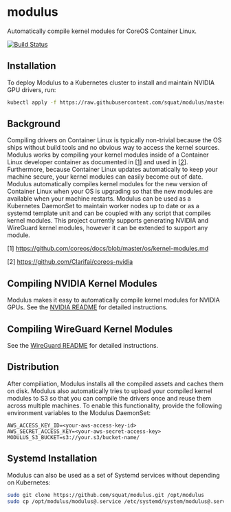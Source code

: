 # modulus
Automatically compile kernel modules for CoreOS Container Linux.

[![Build Status](https://semaphoreci.com/api/v1/squat/modulus/branches/master/shields_badge.svg)](https://semaphoreci.com/squat/modulus)

## Installation
To deploy Modulus to a Kubernetes cluster to install and maintain NVIDIA GPU drivers, run:
```sh
kubectl apply -f https://raw.githubusercontent.com/squat/modulus/master/nvidia/daemonset.yaml
```

## Background
Compiling drivers on Container Linux is typically non-trivial because the OS ships without build tools and no obvious way to access the kernel sources.
Modulus works by compiling your kernel modules inside of a Container Linux developer container as documented in [[1](https://github.com/coreos/docs/blob/master/os/kernel-modules.md)] and used in [[2](https://github.com/Clarifai/coreos-nvidia)].
Furthermore, because Container Linux updates automatically to keep your machine secure, your kernel modules can easily become out of date.
Modulus automatically compiles kernel modules for the new version of Container Linux when your OS is upgrading so that the new modules are available when your machine restarts.
Modulus can be used as a Kubernetes DaemonSet to maintain worker nodes up to date or as a systemd template unit and can be coupled with any script that compiles kernel modules.
This project currently supports generating NVIDIA and WireGuard kernel modules, however it can be extended to support any module.

[1] https://github.com/coreos/docs/blob/master/os/kernel-modules.md

[2] https://github.com/Clarifai/coreos-nvidia

## Compiling NVIDIA Kernel Modules
Modulus makes it easy to automatically compile kernel modules for NVIDIA GPUs. See the [NVIDIA README](https://github.com/squat/modulus/blob/master/nvidia/README.md) for detailed instructions.

## Compiling WireGuard Kernel Modules
See the [WireGuard README](https://github.com/squat/modulus/blob/master/wireguard/README.md) for detailed instructions.

## Distribution
After compiliation, Modulus installs all the compiled assets and caches them on disk. Modulus also automatically tries to upload your compiled kernel modules to S3 so that you can compile the drivers once and reuse them across multiple machines. To enable this functionality, provide the following environment variables to the Modulus DaemonSet:

```
AWS_ACCESS_KEY_ID=<your-aws-access-key-id>
AWS_SECRET_ACCESS_KEY=<your-aws-secret-access-key>
MODULUS_S3_BUCKET=s3://your.s3/bucket-name/
```

## Systemd Installation
Modulus can also be used as a set of Systemd services without depending on Kubernetes:
```sh
sudo git clone https://github.com/squat/modulus.git /opt/modulus
sudo cp /opt/modulus/modulus@.service /etc/systemd/system/modulus@.service
```
